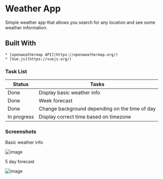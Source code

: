 # Weather App

Simple weather app that allows you search for any location and see some weather information.

## Built With

    * [openweathermap API](https://openweathermap.org/)
    * [Vue.js](https://vuejs.org/)

### Task List

Status | Tasks
-----|--------
Done | Display basic weather info
Done | Week forecast
Done | Change background depending on the time of day
In progress | Display correct time based on timezone

### Screenshots

Basic weather info 

![image](https://user-images.githubusercontent.com/55266594/83950756-1dfd7080-a7fb-11ea-9683-2c02d73e8ed2.png)

5 day forecast

![image](https://user-images.githubusercontent.com/55266594/83950784-3e2d2f80-a7fb-11ea-8cfe-36a7609a8367.png)